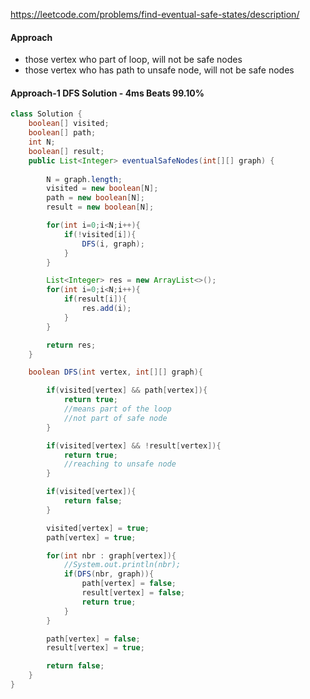 https://leetcode.com/problems/find-eventual-safe-states/description/

#### Approach

* those vertex who part of loop, will not be safe nodes
* those vertex who has path to unsafe node, will not be safe nodes


#### Approach-1 DFS Solution - 4ms Beats 99.10%

```java
class Solution {
    boolean[] visited;
    boolean[] path;
    int N;
    boolean[] result;
    public List<Integer> eventualSafeNodes(int[][] graph) {
        
        N = graph.length;
        visited = new boolean[N];
        path = new boolean[N];
        result = new boolean[N];

        for(int i=0;i<N;i++){
            if(!visited[i]){
                DFS(i, graph);
            }
        }

        List<Integer> res = new ArrayList<>();
        for(int i=0;i<N;i++){
            if(result[i]){
                res.add(i);
            }
        }

        return res;
    }

    boolean DFS(int vertex, int[][] graph){

        if(visited[vertex] && path[vertex]){
            return true;
            //means part of the loop
            //not part of safe node
        }

        if(visited[vertex] && !result[vertex]){
            return true;
            //reaching to unsafe node
        }

        if(visited[vertex]){
            return false;
        }

        visited[vertex] = true;
        path[vertex] = true;

        for(int nbr : graph[vertex]){
            //System.out.println(nbr);
            if(DFS(nbr, graph)){
                path[vertex] = false;
                result[vertex] = false;
                return true;
            }
        }

        path[vertex] = false;
        result[vertex] = true;

        return false;
    }
}
```


